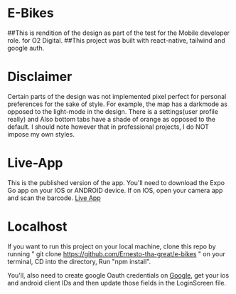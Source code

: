 # E-Bikes

##This is rendition of the design as part of the test for the Mobile developer role. for O2 Digital. 
##This project was built with react-native, tailwind and google auth.

# Disclaimer

 Certain parts of the design was not implemented pixel perfect for personal preferences for the sake of style. For example, the map has a darkmode as opposed to the light-mode in the design.
There is a settings(user profile really) and Also bottom tabs have a shade of orange as opposed to the default. I should note however that in professional projects, I do NOT impose my own styles.



# Live-App
 
 This is the published version of the app. You'll need to download the Expo Go app on your IOS or ANDROID device. If on IOS, open your camera app and scan the barcode.
[Live App](https://expo.dev/@ernest-nnamdi/e-bikes)

# Localhost
If you want to run this project on your local machine, clone this repo by running " git clone https://github.com/Ernesto-tha-great/e-bikes " on your terminal, CD into the directory,
Run "npm install".

You'll, also need to create google Oauth credentials on [Google](https://console.cloud.google.com/), get your ios and android client IDs and then update those fields in the LoginScreen file.

